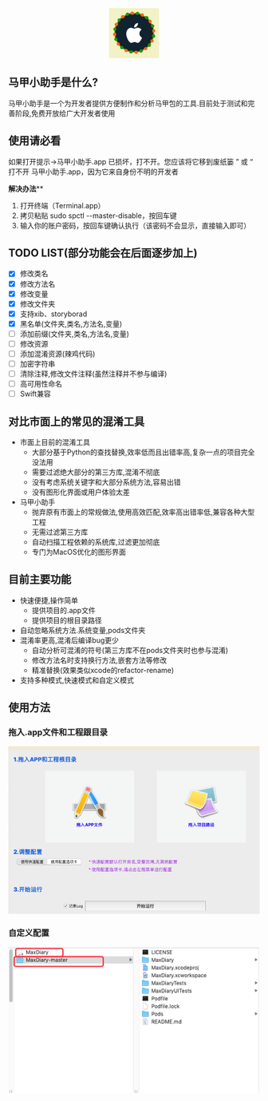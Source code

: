 
<div align="center">
<img width="100" height="100" src="MajiaTools/logo.png" alt="logo.png"/>
</p>
</div>

## 马甲小助手是什么?
马甲小助手是一个为开发者提供方便制作和分析马甲包的工具.目前处于测试和完善阶段,免费开放给广大开发者使用

## 使用请必看
如果打开提示->马甲小助手.app 已损坏，打不开。您应该将它移到废纸篓 ” 或 “ 打不开 马甲小助手.app，因为它来自身份不明的开发者

**解决办法****
1. 打开终端（Terminal.app）
2. 拷贝粘贴 sudo spctl --master-disable，按回车键
3. 输入你的账户密码，按回车键确认执行（该密码不会显示，直接输入即可）

## TODO LIST(部分功能会在后面逐步加上)
- [x] 修改类名
- [x] 修改方法名
- [x] 修改变量
- [x] 修改文件夹
- [x] 支持xib、storyborad
- [x] 黑名单(文件夹,类名,方法名,变量)
- [ ] 添加前缀(文件夹,类名,方法名,变量)
- [ ] 修改资源
- [ ] 添加混淆资源(辣鸡代码)
- [ ] 加密字符串
- [ ] 清除注释,修改文件注释(虽然注释并不参与编译)
- [ ] 高可用性命名
- [ ] Swift兼容

## 对比市面上的常见的混淆工具
* 市面上目前的混淆工具
    * 大部分基于Python的查找替换,效率低而且出错率高,复杂一点的项目完全没法用
    * 需要过滤绝大部分的第三方库,混淆不彻底
    * 没有考虑系统关键字和大部分系统方法,容易出错
    * 没有图形化界面或用户体验太差
* 马甲小助手
    * 抛弃原有市面上的常规做法,使用高效匹配,效率高出错率低,兼容各种大型工程
    * 无需过滤第三方库
    * 自动扫描工程依赖的系统库,过滤更加彻底
    * 专门为MacOS优化的图形界面

## 目前主要功能
* 快速便捷,操作简单
  * 提供项目的.app文件
  * 提供项目的根目录路径
* 自动忽略系统方法.系统变量,pods文件夹
* 混淆率更高,混淆后编译bug更少
  * 自动分析可混淆的符号(第三方库不在pods文件夹时也参与混淆)
  * 修改方法名时支持换行方法,嵌套方法等修改
  * 精准替换(效果类似xcode的refactor-rename)
* 支持多种模式,快速模式和自定义模式

## 使用方法
### 拖入.app文件和工程跟目录
![avatar](https://raw.githubusercontent.com/MajiaTools/MajiaTools/master/MajiaTools/step.png)

### 自定义配置
![avatar](https://raw.githubusercontent.com/MajiaTools/MajiaTools/master/MajiaTools/step1.png)


